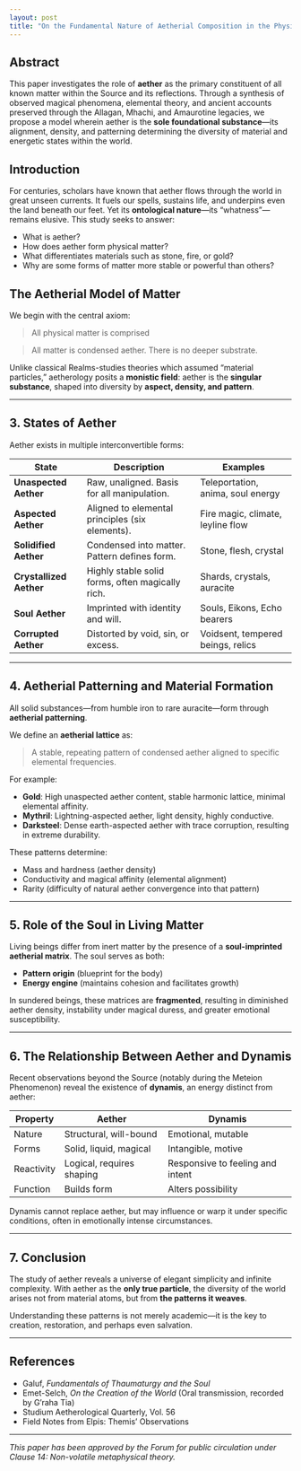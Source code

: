 ```yaml
---
layout: post
title: "On the Fundamental Nature of Aetherial Composition in the Physical Realm"
---
```


## Abstract

This paper investigates the role of **aether** as the primary constituent of all known matter within the Source and its reflections. Through a synthesis of observed magical phenomena, elemental theory, and ancient accounts preserved through the Allagan, Mhachi, and Amaurotine legacies, we propose a model wherein aether is the **sole foundational substance**—its alignment, density, and patterning determining the diversity of material and energetic states within the world.

## Introduction

For centuries, scholars have known that aether flows through the world in great unseen currents. It fuels our spells, sustains life, and underpins even the land beneath our feet. Yet its **ontological nature**—its “whatness”—remains elusive. This study seeks to answer:

- What is aether?
- How does aether form physical matter?
- What differentiates materials such as stone, fire, or gold?
- Why are some forms of matter more stable or powerful than others?

## The Aetherial Model of Matter

We begin with the central axiom:

> All physical matter is comprised

> All matter is condensed aether. There is no deeper substrate.

Unlike classical Realms-studies theories which assumed “material particles,” aetherology posits a **monistic field**: aether is the **singular substance**, shaped into diversity by **aspect, density, and pattern**.

---

## 3. States of Aether

Aether exists in multiple interconvertible forms:

| State                 | Description                                      | Examples                           |
|----------------------|--------------------------------------------------|------------------------------------|
| **Unaspected Aether**| Raw, unaligned. Basis for all manipulation.      | Teleportation, anima, soul energy |
| **Aspected Aether**  | Aligned to elemental principles (six elements).  | Fire magic, climate, leyline flow |
| **Solidified Aether**| Condensed into matter. Pattern defines form.     | Stone, flesh, crystal              |
| **Crystallized Aether** | Highly stable solid forms, often magically rich. | Shards, crystals, auracite         |
| **Soul Aether**      | Imprinted with identity and will.                | Souls, Eikons, Echo bearers        |
| **Corrupted Aether** | Distorted by void, sin, or excess.               | Voidsent, tempered beings, relics  |

---

## 4. Aetherial Patterning and Material Formation

All solid substances—from humble iron to rare auracite—form through **aetherial patterning**.

We define an **aetherial lattice** as:
> A stable, repeating pattern of condensed aether aligned to specific elemental frequencies.

For example:
- **Gold**: High unaspected aether content, stable harmonic lattice, minimal elemental affinity.
- **Mythril**: Lightning-aspected aether, light density, highly conductive.
- **Darksteel**: Dense earth-aspected aether with trace corruption, resulting in extreme durability.

These patterns determine:
- Mass and hardness (aether density)
- Conductivity and magical affinity (elemental alignment)
- Rarity (difficulty of natural aether convergence into that pattern)

---

## 5. Role of the Soul in Living Matter

Living beings differ from inert matter by the presence of a **soul-imprinted aetherial matrix**. The soul serves as both:
- **Pattern origin** (blueprint for the body)
- **Energy engine** (maintains cohesion and facilitates growth)

In sundered beings, these matrices are **fragmented**, resulting in diminished aether density, instability under magical duress, and greater emotional susceptibility.

---

## 6. The Relationship Between Aether and Dynamis

Recent observations beyond the Source (notably during the Meteion Phenomenon) reveal the existence of **dynamis**, an energy distinct from aether:

| Property    | Aether                    | Dynamis                         |
|-------------|---------------------------|----------------------------------|
| Nature      | Structural, will-bound    | Emotional, mutable               |
| Forms       | Solid, liquid, magical    | Intangible, motive               |
| Reactivity  | Logical, requires shaping | Responsive to feeling and intent |
| Function    | Builds form               | Alters possibility               |

Dynamis cannot replace aether, but may influence or warp it under specific conditions, often in emotionally intense circumstances.

---

## 7. Conclusion

The study of aether reveals a universe of elegant simplicity and infinite complexity. With aether as the **only true particle**, the diversity of the world arises not from material atoms, but from **the patterns it weaves**.

Understanding these patterns is not merely academic—it is the key to creation, restoration, and perhaps even salvation.

---

## References

- Galuf, *Fundamentals of Thaumaturgy and the Soul*
- Emet-Selch, *On the Creation of the World* (Oral transmission, recorded by G’raha Tia)
- Studium Aetherological Quarterly, Vol. 56
- Field Notes from Elpis: Themis’ Observations

---

*This paper has been approved by the Forum for public circulation under Clause 14: Non-volatile metaphysical theory.*
